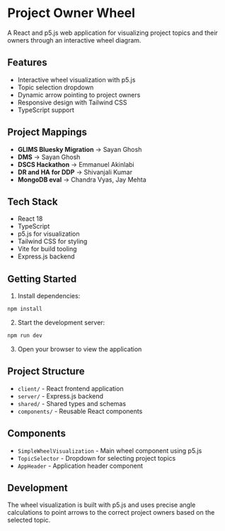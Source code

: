 # Project Owner Wheel

A React and p5.js web application for visualizing project topics and their owners through an interactive wheel diagram.

## Features

- Interactive wheel visualization with p5.js
- Topic selection dropdown
- Dynamic arrow pointing to project owners
- Responsive design with Tailwind CSS
- TypeScript support

## Project Mappings

- **GLIMS Bluesky Migration** → Sayan Ghosh
- **DMS** → Sayan Ghosh  
- **DSCS Hackathon** → Emmanuel Akinlabi
- **DR and HA for DDP** → Shivanjali Kumar
- **MongoDB eval** → Chandra Vyas, Jay Mehta

## Tech Stack

- React 18
- TypeScript
- p5.js for visualization
- Tailwind CSS for styling
- Vite for build tooling
- Express.js backend

## Getting Started

1. Install dependencies:
```bash
npm install
```

2. Start the development server:
```bash
npm run dev
```

3. Open your browser to view the application

## Project Structure

- `client/` - React frontend application
- `server/` - Express.js backend
- `shared/` - Shared types and schemas
- `components/` - Reusable React components

## Components

- `SimpleWheelVisualization` - Main wheel component using p5.js
- `TopicSelector` - Dropdown for selecting project topics
- `AppHeader` - Application header component

## Development

The wheel visualization is built with p5.js and uses precise angle calculations to point arrows to the correct project owners based on the selected topic.